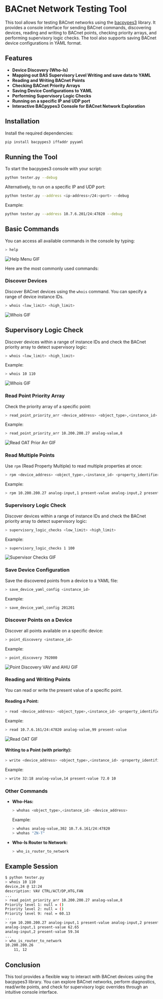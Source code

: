 
# BACnet Network Testing Tool

This tool allows for testing BACnet networks using the [bacpypes3](https://bacpypes.readthedocs.io/en/stable/) library. It provides a console interface for sending BACnet commands, discovering devices, reading and writing to BACnet points, checking priority arrays, and performing supervisory logic checks. The tool also supports saving BACnet device configurations in YAML format.

## Features
- **Device Discovery (Who-Is)**
- **Mapping out BAS Supervisory Level Writing and save data to YAML**
- **Reading and Writing BACnet Points**
- **Checking BACnet Priority Arrays**
- **Saving Device Configurations to YAML**
- **Performing Supervisory Logic Checks**
- **Running on a specific IP and UDP port**
- **Interactive BACpypes3 Console for BACnet Network Exploration**

## Installation

Install the required dependencies:

```bash
pip install bacpypes3 iffaddr pyyaml
```

## Running the Tool

To start the bacpypes3 console with your script:

```bash
python tester.py --debug
```

Alternatively, to run on a specific IP and UDP port:

```bash
python tester.py --address <ip-address>/24:<port> --debug
```

Example:

```bash
python tester.py --address 10.7.6.201/24:47820 --debug
```

## Basic Commands

You can access all available commands in the console by typing:

```bash
> help
```

![Help Menu GIF](https://raw.githubusercontent.com/bbartling/easy-aso/develop/images/help_menu.gif)


Here are the most commonly used commands:

### Discover Devices

Discover BACnet devices using the `whois` command. You can specify a range of device instance IDs.

```bash
> whois <low_limit> <high_limit>
```

![Whois GIF](https://raw.githubusercontent.com/bbartling/easy-aso/develop/images/whois.gif)


## Supervisory Logic Check
Discover devices within a range of instance IDs and check the BACnet priority array to detect supervisory logic:

```bash
> whois <low_limit> <high_limit>
```

Example:

```bash
> whois 10 110
```

![Whois GIF](https://raw.githubusercontent.com/bbartling/easy-aso/develop/images/whois.gif)


### Read Point Priority Array

Check the priority array of a specific point:

```bash
> read_point_priority_arr <device_address> <object_type>,<instance_id>
```

Example:

```bash
> read_point_priority_arr 10.200.200.27 analog-value,8
```
![Read OAT Prior Arr GIF](https://raw.githubusercontent.com/bbartling/easy-aso/develop/images/read_oat_prior_arr.gif)

### Read Multiple Points

Use `rpm` (Read Property Multiple) to read multiple properties at once:

```bash
> rpm <device_address> <object_type>,<instance_id> <property_identifier>
```

Example:

```bash
> rpm 10.200.200.27 analog-input,1 present-value analog-input,2 present-value
```

### Supervisory Logic Check

Discover devices within a range of instance IDs and check the BACnet priority array to detect supervisory logic:

```bash
> supervisory_logic_checks <low_limit> <high_limit>
```

Example:

```bash
> supervisory_logic_checks 1 100
```
![Supervisor Checks GIF](https://raw.githubusercontent.com/bbartling/easy-aso/develop/images/super_visor_checks.gif)

### Save Device Configuration

Save the discovered points from a device to a YAML file:

```bash
> save_device_yaml_config <instance_id>
```

Example:

```bash
> save_device_yaml_config 201201
```

### Discover Points on a Device

Discover all points available on a specific device:

```bash
> point_discovery <instance_id>
```

Example:

```bash
> point_discovery 792000
```
![Point Discovery VAV and AHU GIF](https://raw.githubusercontent.com/bbartling/easy-aso/develop/images/point_discovery_vav_and_ahu.gif)

### Reading and Writing Points

You can read or write the present value of a specific point.

#### Reading a Point:

```bash
> read <device_address> <object_type>,<instance_id> <property_identifier>
```

Example:

```bash
> read 10.7.6.161/24:47820 analog-value,99 present-value
```
![Read OAT GIF](https://raw.githubusercontent.com/bbartling/easy-aso/develop/images/read_oat.gif)

#### Writing to a Point (with priority):

```bash
> write <device_address> <object_type>,<instance_id> <property_identifier> <value> <priority>
```

Example:

```bash
> write 32:18 analog-value,14 present-value 72.0 10
```

### Other Commands

- **Who-Has:**
  ```bash
  > whohas <object_type>,<instance_id> <device_address>
  ```
  Example:
  ```bash
  > whohas analog-value,302 10.7.6.161/24:47820
  > whohas "ZN-T"
  ```

- **Who-Is Router to Network:**
  ```bash
  > who_is_router_to_network
  ```

## Example Session

```bash
$ python tester.py
> whois 10 110
device,24 @ 12:24
description: VAV CTRL/ACT/DP,HTG,FAN
...
> read_point_priority_arr 10.200.200.27 analog-value,8
Priority level 1: null = ()
Priority level 2: null = ()
Priority level 9: real = 60.13
...
> rpm 10.200.200.27 analog-input,1 present-value analog-input,2 present-value
analog-input,1 present-value 62.65
analog-input,2 present-value 59.34
...
> who_is_router_to_network
10.200.200.26
    11, 12

```

## Conclusion

This tool provides a flexible way to interact with BACnet devices using the bacpypes3 library. You can explore BACnet networks, perform diagnostics, read/write points, and check for supervisory logic overrides through an intuitive console interface.
